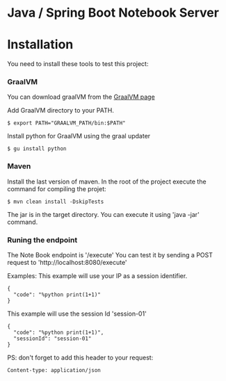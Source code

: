 # Java / Spring Boot Notebook Server
# Installation 
You need to install these tools to test this project:

### GraalVM 
You can download graalVM from the [GraalVM page](https://www.graalvm.org/)

Add GraalVM directory to your PATH.
```
$ export PATH="GRAALVM_PATH/bin:$PATH"
```

Install python for GraalVM using the graal updater
```
$ gu install python
```
### Maven
Install the last version of maven.
In the root of the project execute the command for compiling the projet:

```
$ mvn clean install -DskipTests
```

The jar is in the target directory. You can execute it using 'java -jar' command.

### Runing the endpoint

The Note Book endpoint is '/execute'
You can test it by sending a POST request to 'http://localhost:8080/execute'

Examples:
This example will use your IP as a session identifier.
```
{
  "code": "%python print(1+1)"
}
```

This example will use the session Id 'session-01'
```
{
  "code": "%python print(1+1)",
  "sessionId": "session-01"
}
```

PS: don't forget to add this header to your request: 
```
Content-type: application/json

```
